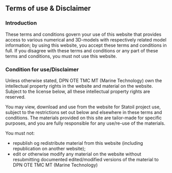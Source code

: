 ## Terms of use & Disclaimer

### Introduction

These terms and conditions govern your use of this website that provides access to various numerical and 3D-models with respectively related model information; by using this website, you accept these terms and conditions in full. If you disagree with these terms and conditions or any part of these terms and conditions, you must not use this website.

### Condition for use/Disclaimer  

Unless otherwise stated, DPN OTE TMC MT (Marine Technology) own the intellectual property rights in the website and material on the website. Subject to the license below, all these intellectual property rights are reserved.

You may view, download and use from the website for Statoil project use, subject to the restrictions set out below and elsewhere in these terms and conditions. 
The materials provided on this site are tailor-made for specific purposes, and you are fully responsible for any use/re-use of the materials.

You must not:

* republish og redistribute material from this website (including republication on another website);
* edit or otherwise modify any material on the website without resubmitting documented edited/modified versions of the material to DPN OTE TMC MT (Marine Technology)